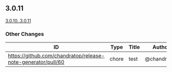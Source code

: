 <!-- Release notes generated using automated workflow -->

## 3.0.11
[3.0.10..3.0.11](https://github.com/chandratop/release-note-generation-demo/compare/3.0.10..3.0.11)
<!--- feat body end -->
<!--- break body end -->
<!--- sop body end -->

</details>
<!--- other header start -->

### Other Changes
<!--- other header end -->
<!--- other body start -->
| ID | Type | Title | Author | JIRA |
| -------------- | -------------- | -------------- | -------------- | -------------- |
| https://github.com/chandratop/release-note-generator/pull/60 | chore | test | @chandratop | N/A |
<!--- other body end -->
